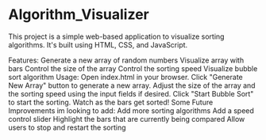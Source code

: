 # Algorithm_Visualizer
This project is a simple web-based application to visualize sorting algorithms. It's built using HTML, CSS, and JavaScript.

Features:
Generate a new array of random numbers
Visualize array with bars
Control the size of the array
Control the sorting speed
Visualize bubble sort algorithm
Usage:
Open index.html in your browser.
Click "Generate New Array" button to generate a new array.
Adjust the size of the array and the sorting speed using the input fields if desired.
Click "Start Bubble Sort" to start the sorting.
Watch as the bars get sorted!
Some Future Improvements im looking to add:
Add more sorting algorithms
Add a speed control slider
Highlight the bars that are currently being compared
Allow users to stop and restart the sorting
